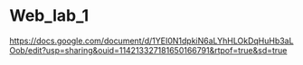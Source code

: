 # Web_lab_1

https://docs.google.com/document/d/1YEI0N1dpkiN6aLYhHLOkDqHuHb3aLOob/edit?usp=sharing&ouid=114213327181650166791&rtpof=true&sd=true
